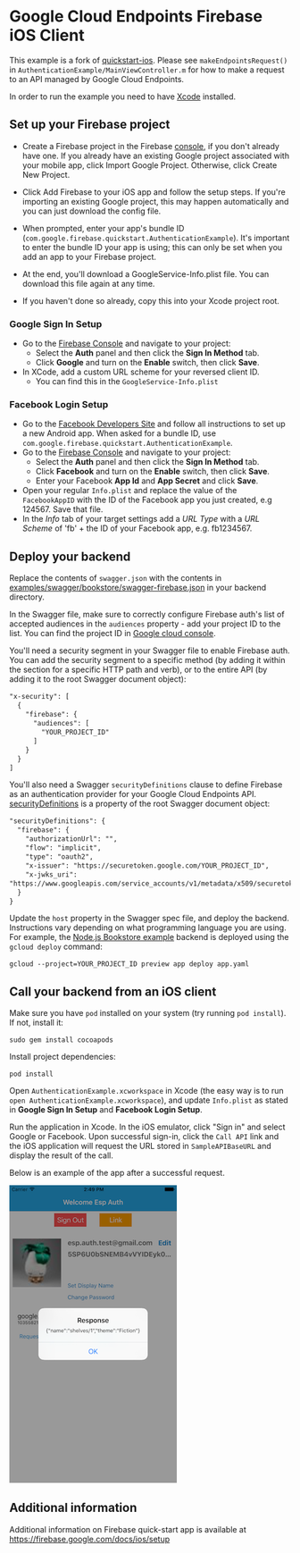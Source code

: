 # Google Cloud Endpoints Firebase iOS Client

This example is a fork of
[quickstart-ios](https://github.com/firebase/quickstart-ios/tree/master/authentication).
Please see `makeEndpointsRequest()` in
`AuthenticationExample/MainViewController.m` for how to make a request
to an API managed by Google Cloud Endpoints.

In order to run the example you need to have [Xcode](https://developer.apple.com/xcode/)
installed.

## Set up your Firebase project

* Create a Firebase project in the Firebase
  [console](https://firebase.google.com/console/), if you don't
  already have one. If you already have an existing Google project
  associated with your mobile app, click Import Google
  Project. Otherwise, click Create New Project.

* Click Add Firebase to your iOS app and follow the setup steps. If
  you're importing an existing Google project, this may happen
  automatically and you can just download the config file.

* When prompted, enter your app's bundle ID
  (`com.google.firebase.quickstart.AuthenticationExample`). It's
  important to enter the bundle ID your app is using; this can only be
  set when you add an app to your Firebase project.

* At the end, you'll download a GoogleService-Info.plist file. You can
  download this file again at any time.

* If you haven't done so already, copy this into your Xcode project
  root.

### Google Sign In Setup
- Go to the [Firebase Console](https://console.firebase.google.com) and navigate to your project:
  - Select the **Auth** panel and then click the **Sign In Method** tab.
  - Click **Google** and turn on the **Enable** switch, then click **Save**.
- In XCode, add a custom URL scheme for your reversed client ID.
  - You can find this in the `GoogleService-Info.plist`

### Facebook Login Setup
- Go to the [Facebook Developers Site](https://developers.facebook.com) and follow all
  instructions to set up a new Android app. When asked for a bundle ID, use
  `com.google.firebase.quickstart.AuthenticationExample`.
- Go to the [Firebase Console](https://console.firebase.google.com) and navigate to your project:
  - Select the **Auth** panel and then click the **Sign In Method** tab.
  - Click **Facebook** and turn on the **Enable** switch, then click **Save**.
  - Enter your Facebook **App Id** and **App Secret** and click **Save**.
- Open your regular `Info.plist` and replace the value of the `FacebookAppID` with the ID of the
  Facebook app you just created, e.g 124567. Save that file.
- In the *Info* tab of your target settings add a *URL Type* with a *URL Scheme* of 'fb' + the ID
  of your Facebook app, e.g. fb1234567.

## Deploy your backend

Replace the contents of `swagger.json` with the contents in
[examples/swagger/bookstore/swagger-firebase.json](/examples/swagger/bookstore/swagger-firebase.json)
in your backend directory.

In the Swagger file, make sure to correctly configure Firebase auth's
list of accepted audiences in the `audiences` property - add your
project ID to the list. You can find the project ID in
[Google cloud console](https://console.cloud.google.com).

You'll need a security segment in your Swagger file to enable Firebase
auth.  You can add the security segment to a specific method (by
adding it within the section for a specific HTTP path and verb), or to
the entire API (by adding it to the root Swagger document object):

    "x-security": [
      {
        "firebase": {
          "audiences": [
            "YOUR_PROJECT_ID"
          ]
        }
      }
    ]

You'll also need a Swagger `securityDefinitions` clause to define
Firebase as an authentication provider for your Google Cloud Endpoints
API.
[securityDefinitions](http://swagger.io/specification/#securityDefinitionsObject)
is a property of the root Swagger document object:

    "securityDefinitions": {
      "firebase": {
        "authorizationUrl": "",
        "flow": "implicit",
        "type": "oauth2",
        "x-issuer": "https://securetoken.google.com/YOUR_PROJECT_ID",
        "x-jwks_uri": "https://www.googleapis.com/service_accounts/v1/metadata/x509/securetoken@system.gserviceaccount.com"
      }
    }

Update the `host` property in the Swagger spec file, and deploy the backend.
Instructions vary depending on what programming language you are using.  For
example, the [Node.js Bookstore example](/examples/nodejs/bookstore) backend is
deployed using the `gcloud deploy` command:

    gcloud --project=YOUR_PROJECT_ID preview app deploy app.yaml

## Call your backend from an iOS client

Make sure you have `pod` installed on your system (try running `pod install`).
If not, install it:

    sudo gem install cocoapods

Install project dependencies:

    pod install

Open `AuthenticationExample.xcworkspace` in Xcode (the easy way is to
run `open AuthenticationExample.xcworkspace`), and update `Info.plist` as stated in 
**Google Sign In Setup** and **Facebook Login Setup**.

Run the application in Xcode. In the iOS emulator, click "Sign in" and
select Google or Facebook. Upon successful sign-in, click the `Call
API` link and the iOS application will request the URL stored in
`SampleAPIBaseURL` and display the result of the call.

Below is an example of the app after a successful request.

![an example of the app after a successful request](screenshot.png)

## Additional information

Additional information on Firebase quick-start app is available at
https://firebase.google.com/docs/ios/setup
